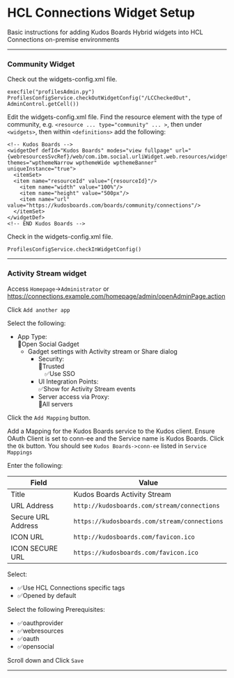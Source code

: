 # HCL Connections Widget Setup
Basic instructions for adding Kudos Boards Hybrid widgets into HCL Connections on-premise environments

---

### Community Widget

Check out the widgets-config.xml file.

    execfile("profilesAdmin.py")
    ProfilesConfigService.checkOutWidgetConfig("/LCCheckedOut", AdminControl.getCell())

Edit the widgets-config.xml file. Find the resource element with the type of community, e.g. `<resource ... type="community" ... >`, then under `<widgets>`, then within `<definitions>` add the following:

    <!-- Kudos Boards -->
    <widgetDef defId="Kudos Boards" modes="view fullpage" url="{webresourcesSvcRef}/web/com.ibm.social.urliWidget.web.resources/widget/urlWidget.xml" themes="wpthemeNarrow wpthemeWide wpthemeBanner" uniqueInstance="true">
      <itemSet>
      <item name="resourceId" value="{resourceId}"/>
        <item name="width" value="100%"/>
        <item name="height" value="500px"/>
        <item name="url" value="https://kudosboards.com/boards/community/connections"/>
      </itemSet>
    </widgetDef>
    <!-- END Kudos Boards -->

Check in the widgets-config.xml file.

    ProfilesConfigService.checkInWidgetConfig()

---

### Activity Stream widget

Access `Homepage`->`Administrator` or https://connections.example.com/homepage/admin/openAdminPage.action

Click `Add another app`

Select the following:
- App Type: <br>
    🔘Open Social Gadget
  - Gadget settings with Activity stream or Share dialog
    - Security: <br>
      🔘Trusted <br>
      &emsp;✅Use SSO
    - UI Integration Points:<br>
      ✅Show for Activity Stream events
    - Server access via Proxy: <br>
      🔘All servers

Click the `Add Mapping` button.

Add a Mapping for the Kudos Boards service to the Kudos client. Ensure OAuth Client is set to conn-ee and the Service name is Kudos Boards.
Click the `Ok` button. You should see `Kudos Boards->conn-ee` listed in `Service Mappings`

Enter the following:

  | Field | Value |
  | ----- | ----- |
  | Title| Kudos Boards Activity Stream |
  | URL Address| `http://kudosboards.com/stream/connections`|
  | Secure URL Address| `https://kudosboards.com/stream/connections`|
  | ICON URL| `http://kudosboards.com/favicon.ico`|
  | ICON SECURE URL| `https://kudosboards.com/favicon.ico`|

Select:
  - ✅Use HCL Connections specific tags
  - ✅Opened by default

Select the following Prerequisites:

  - ✅oauthprovider
  - ✅webresources
  - ✅oauth
  - ✅opensocial

  Scroll down and Click `Save`

---

<!-- This is not needed for the iframe widget
### Register Widget

Required for HCL Connections 6.0 CR1 onwards:

    execfile("newsAdmin.py")
    NewsWidgetCatalogService.addWidget(title="Kudos Boards", url="http://kudosboards.com/boards/community/connections" ,secureUrl="https://kudosboards.com/boards/community/connections", categoryName=WidgetCategories.NONE, isHomepageSpecific=0, isDefaultOpened=0, multipleInstanceAllowed=0, isGadget=0, policyFlags=[GadgetPolicyFlags.TRUSTED], prereqs=['communities'], appContexts=["IWIDGETS"])
    NewsWidgetCatalogService.enableWidget("<ID_RETURNED>")
    NewsWidgetCatalogService.clearWidgetCaches()
-->
